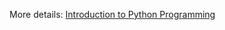 More details: [Introduction to Python Programming](https://www.udacity.com/course/introduction-to-python--ud1110)
